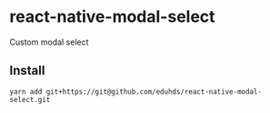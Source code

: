# react-native-modal-select
Custom modal select 

## Install

```
yarn add git+https://git@github.com/eduhds/react-native-modal-select.git
```